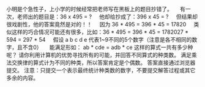  小明是个急性子，上小学的时候经常把老师写在黑板上的题目抄错了。
    有一次，老师出的题目是：36 x 495 = ?
    他却给抄成了：396 x 45 = ?
    但结果却很戏剧性，他的答案竟然是对的！！
    因为 36 * 495 = 396 * 45 = 17820
    类似这样的巧合情况可能还有很多，比如：36 * 495 = 396 * 45 = 1782027 * 594 = 297 * 54
    假设 a b c d e 代表1~9不同的5个数字（注意是各不相同的数字，且不含0）
    能满足形如： ab * cde = adb * ce 这样的算式一共有多少种呢？
请你利用计算机的优势寻找所有的可能，并回答不同算式的种类数。
满足乘法交换律的算式计为不同的种类，所以答案肯定是个偶数。
答案直接通过浏览器提交。
注意：只提交一个表示最终统计种类数的数字，不要提交解答过程或其它多余的内容。
